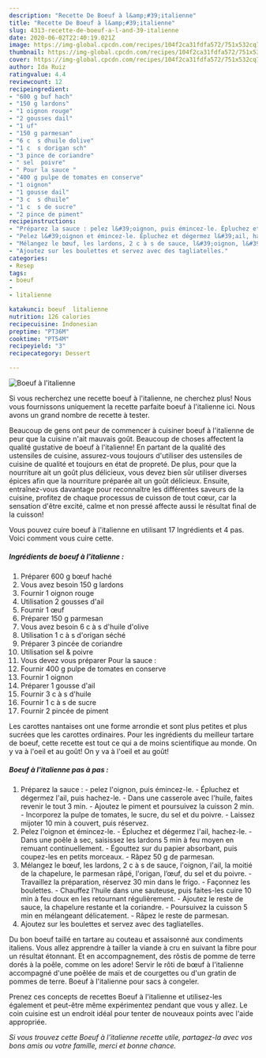 ```yaml
---
description: "Recette De Boeuf à l&amp;#39;italienne"
title: "Recette De Boeuf à l&amp;#39;italienne"
slug: 4313-recette-de-boeuf-a-l-and-39-italienne
date: 2020-06-02T22:40:19.021Z
image: https://img-global.cpcdn.com/recipes/104f2ca31fdfa572/751x532cq70/boeuf-a-litalienne-photo-principale-de-la-recette.jpg
thumbnail: https://img-global.cpcdn.com/recipes/104f2ca31fdfa572/751x532cq70/boeuf-a-litalienne-photo-principale-de-la-recette.jpg
cover: https://img-global.cpcdn.com/recipes/104f2ca31fdfa572/751x532cq70/boeuf-a-litalienne-photo-principale-de-la-recette.jpg
author: Ida Ruiz
ratingvalue: 4.4
reviewcount: 12
recipeingredient:
- "600 g buf hach"
- "150 g lardons"
- "1 oignon rouge"
- "2 gousses dail"
- "1 uf"
- "150 g parmesan"
- "6 c  s dhuile dolive"
- "1 c  s dorigan sch"
- "3 pince de coriandre"
- " sel  poivre"
- " Pour la sauce "
- "400 g pulpe de tomates en conserve"
- "1 oignon"
- "1 gousse dail"
- "3 c  s dhuile"
- "1 c  s de sucre"
- "2 pince de piment"
recipeinstructions:
- "Préparez la sauce : pelez l&#39;oignon, puis émincez-le. Épluchez et dégermez l&#39;ail, puis hachez-le. Dans une casserole avec l&#39;huile, faites revenir le tout 3 min. Ajoutez le piment et poursuivez la cuisson 2 min. Incorporez la pulpe de tomates, le sucre, du sel et du poivre. Laissez mijoter 10 min à couvert, puis réservez."
- "Pelez l&#39;oignon et émincez-le. Épluchez et dégermez l&#39;ail, hachez-le. Dans une poêle à sec, saisissez les lardons 5 min à feu moyen en remuant continuellement. Égouttez sur du papier absorbant, puis coupez-les en petits morceaux. Râpez 50 g de parmesan."
- "Mélangez le bœuf, les lardons, 2 c à s de sauce, l&#39;oignon, l&#39;ail, la moitié de la chapelure, le parmesan râpé, l&#39;origan, l’œuf, du sel et du poivre. Travaillez la préparation, réservez 30 min dans le frigo. Façonnez les boulettes. Chauffez l&#39;huile dans une sauteuse, puis faites-les cuire 10 min à feu doux en les retournant régulièrement. Ajoutez le reste de sauce, la chapelure restante et la coriandre. Poursuivez la cuisson 5 min en mélangeant délicatement. Râpez le reste de parmesan."
- "Ajoutez sur les boulettes et servez avec des tagliatelles."
categories:
- Resep
tags:
- boeuf
- 
- litalienne

katakunci: boeuf  litalienne 
nutrition: 126 calories
recipecuisine: Indonesian
preptime: "PT36M"
cooktime: "PT54M"
recipeyield: "3"
recipecategory: Dessert

---
```



![Boeuf à l&#39;italienne](https://img-global.cpcdn.com/recipes/104f2ca31fdfa572/751x532cq70/boeuf-a-litalienne-photo-principale-de-la-recette.jpg)

Si vous recherchez une recette boeuf à l&#39;italienne, ne cherchez plus! Nous vous fournissons uniquement la recette parfaite boeuf à l&#39;italienne ici. Nous avons un grand nombre de recette à tester.

Beaucoup de gens ont peur de commencer à cuisiner boeuf à l&#39;italienne de peur que la cuisine n'ait mauvais goût. Beaucoup de choses affectent la qualité gustative de boeuf à l&#39;italienne! En partant de la qualité des ustensiles de cuisine, assurez-vous toujours d'utiliser des ustensiles de cuisine de qualité et toujours en état de propreté. De plus, pour que la nourriture ait un goût plus délicieux, vous devez bien sûr utiliser diverses épices afin que la nourriture préparée ait un goût délicieux. Ensuite, entraînez-vous davantage pour reconnaître les différentes saveurs de la cuisine, profitez de chaque processus de cuisson de tout cœur, car la sensation d'être excité, calme et non pressé affecte aussi le résultat final de la cuisson!

<!--inarticleads1-->

Vous pouvez cuire boeuf à l&#39;italienne en utilisant 17 Ingrédients et 4 pas. Voici comment vous cuire cette.

##### Ingrédients de boeuf à l&#39;italienne :

1. Préparer 600 g bœuf haché
1. Vous avez besoin 150 g lardons
1. Fournir 1 oignon rouge
1. Utilisation 2 gousses d&#39;ail
1. Fournir 1 œuf
1. Préparer 150 g parmesan
1. Vous avez besoin 6 c à s d&#39;huile d&#39;olive
1. Utilisation 1 c à s d&#39;origan séché
1. Préparer 3 pincée de coriandre
1. Utilisation  sel &amp; poivre
1. Vous devez vous préparer  Pour la sauce :
1. Fournir 400 g pulpe de tomates en conserve
1. Fournir 1 oignon
1. Préparer 1 gousse d&#39;ail
1. Fournir 3 c à s d&#39;huile
1. Fournir 1 c à s de sucre
1. Fournir 2 pincée de piment


Les carottes nantaises ont une forme arrondie et sont plus petites et plus sucrées que les carottes ordinaires. Pour les ingrédients du meilleur tartare de boeuf, cette recette est tout ce qui a de moins scientifique au monde. On y va à l&#39;oeil et au goût! On y va à l&#39;oeil et au goût! 

<!--inarticleads2-->

##### Boeuf à l&#39;italienne pas à pas :

1. Préparez la sauce : - pelez l&#39;oignon, puis émincez-le. - Épluchez et dégermez l&#39;ail, puis hachez-le. - Dans une casserole avec l&#39;huile, faites revenir le tout 3 min. - Ajoutez le piment et poursuivez la cuisson 2 min. - Incorporez la pulpe de tomates, le sucre, du sel et du poivre. - Laissez mijoter 10 min à couvert, puis réservez.
1. Pelez l&#39;oignon et émincez-le. - Épluchez et dégermez l&#39;ail, hachez-le. - Dans une poêle à sec, saisissez les lardons 5 min à feu moyen en remuant continuellement. - Égouttez sur du papier absorbant, puis coupez-les en petits morceaux. - Râpez 50 g de parmesan.
1. Mélangez le bœuf, les lardons, 2 c à s de sauce, l&#39;oignon, l&#39;ail, la moitié de la chapelure, le parmesan râpé, l&#39;origan, l’œuf, du sel et du poivre. - Travaillez la préparation, réservez 30 min dans le frigo. - Façonnez les boulettes. - Chauffez l&#39;huile dans une sauteuse, puis faites-les cuire 10 min à feu doux en les retournant régulièrement. - Ajoutez le reste de sauce, la chapelure restante et la coriandre. - Poursuivez la cuisson 5 min en mélangeant délicatement. - Râpez le reste de parmesan.
1. Ajoutez sur les boulettes et servez avec des tagliatelles.


Du bon boeuf taillé en tartare au couteau et assaisonné aux condiments italiens. Vous allez apprendre à tailler la viande à cru en suivant la fibre pour un résultat étonnant. Et en accompagnement, des rôstis de pomme de terre dorés à la poêle, comme on les adore! Servir le rôti de bœuf à l&#39;italienne accompagné d&#39;une poêlée de maïs et de courgettes ou d&#39;un gratin de pommes de terre. Boeuf à l&#39;italienne pour sacs à congeler. 

<!--inarticleads1-->

<p>
Prenez ces concepts de recettes Boeuf à l&#39;italienne et utilisez-les également et peut-être même expérimentez pendant que vous y allez. Le coin cuisine est un endroit idéal pour tenter de nouveaux points avec l'aide appropriée.
</p>

<p>
<i>Si vous trouvez cette Boeuf à l&#39;italienne recette utile, partagez-la avec vos bons amis ou votre famille, merci et bonne chance.</i>
</p>
